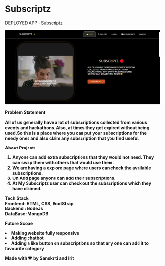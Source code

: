 # Subscriptz

DEPLOYED APP : <a href="https://koderz-subscriptz.herokuapp.com/"> Subscriptz</a>

<img src="https://github.com/Koderz-SI/Subscriptz/blob/main/Capture.PNG"/>

<b>Problem Statement<b/><br><br>
All of us generally have a lot of subscriptions collected from various events and hackathons. Also, at times they get expired without being used.So this is a place where you can put your subscriptions for the needy ones and also claim any subscription that you find useful.


<b>About Project:</b>
1) Anyone can add extra subscriptions that they would not need. They can swap them with others that would use them.
2) We are having a explore page where users can check the available subscriptions.
3) On Add page anyone can add their subscriptions.
4) At My Subscriptz user can check out the subscriptions which they have claimed.

<b>Tech Stack:</b><br />
Frontend: HTML, CSS, BootStrap  <br>
Backend : NodeJs   <br>
DataBase: MongoDB
          
 <b> Future Scope </b>
          <li>Making website fully responsive</li>
          <li>Adding chatbot</li>
          <li>Adding a like button on subscriptions so that any one can add it to favourite category</li>

Made with ❤ by Sanskriti and Irit
